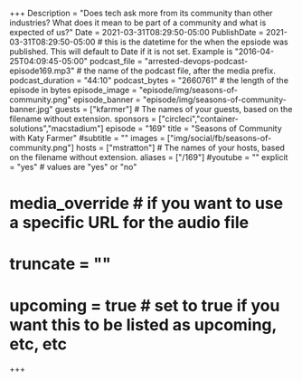 +++
Description = "Does tech ask more from its community than other industries? What does it mean to be part of a community and what is expected of us?"
Date = 2021-03-31T08:29:50-05:00
PublishDate = 2021-03-31T08:29:50-05:00 # this is the datetime for the when the epsiode was published. This will default to Date if it is not set. Example is "2016-04-25T04:09:45-05:00"
podcast_file = "arrested-devops-podcast-episode169.mp3" # the name of the podcast file, after the media prefix.
podcast_duration = "44:10"
podcast_bytes = "2660761" # the length of the episode in bytes
episode_image = "episode/img/seasons-of-community.png"
episode_banner = "episode/img/seasons-of-community-banner.jpg"
guests = ["kfarmer"] # The names of your guests, based on the filename without extension.
sponsors = ["circleci","container-solutions","macstadium"]
episode = "169"
title = "Seasons of Community with Katy Farmer"
#subtitle = ""
images = ["img/social/fb/seasons-of-community.png"]
hosts = ["mstratton"] # The names of your hosts, based on the filename without extension.
aliases = ["/169"]
#youtube = ""
explicit = "yes" # values are "yes" or "no"
# media_override # if you want to use a specific URL for the audio file
# truncate = ""
# upcoming = true # set to true if you want this to be listed as upcoming, etc, etc
+++
